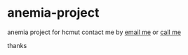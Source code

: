 # anemia-project
anemia project for hcmut
contact me by [email me](mailto:khang.phan2411@hcmut.edu.vn) or <a href="tel:+84934778545">call me </a>

thanks
